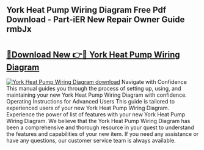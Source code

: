 ## York Heat Pump Wiring Diagram Free Pdf Download - Part-iER New Repair Owner Guide rmbJx

# <h2><a href="http://dfhme73.blite.top/?on=York+Heat+Pump+Wiring+Diagram">🔗Download New 👉🔴 York Heat Pump Wiring Diagram</a></h2>

[![York Heat Pump Wiring Diagram download](https://i.imgur.com/lujVjoI.png)](http://dfhme73.blite.top/?on=York+Heat+Pump+Wiring+Diagram)
Navigate with Confidence This manual guides you through the process of setting up, using, and maintaining your new York Heat Pump Wiring Diagram with confidence. Operating Instructions for Advanced Users This guide is tailored to experienced users of your new York Heat Pump Wiring Diagram. Experience the power of list of features with your new York Heat Pump Wiring Diagram. We believe that the York Heat Pump Wiring Diagram has been a comprehensive and thorough resource in your quest to understand the features and capabilities of your new item. If you need any assistance or have any questions, our customer service team is always available.
